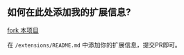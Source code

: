 ## 如何在此处添加我的扩展信息?

[fork 本项目](https://gitee.com/slowlyo/slow-admin-doc)

在 `/extensions/README.md` 中添加你的扩展信息，提交PR即可。

